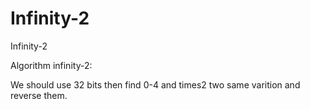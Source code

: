 # Infinity-2
Infinity-2

Algorithm infinity-2:

We should use 32 bits then find 0-4 and times2 two same varition and reverse them.

